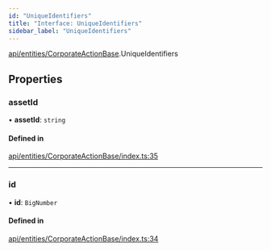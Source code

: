 ```yaml
---
id: "UniqueIdentifiers"
title: "Interface: UniqueIdentifiers"
sidebar_label: "UniqueIdentifiers"
---
```


[api/entities/CorporateActionBase](../../../../../modules/API/Entities/CorporateActionBase/CorporateActionBase.md).UniqueIdentifiers

## Properties

### assetId

• **assetId**: `string`

#### Defined in

[api/entities/CorporateActionBase/index.ts:35](https://github.com/PolymeshAssociation/polymesh-sdk/blob/c53723bab/src/api/entities/CorporateActionBase/index.ts#L35)

___

### id

• **id**: `BigNumber`

#### Defined in

[api/entities/CorporateActionBase/index.ts:34](https://github.com/PolymeshAssociation/polymesh-sdk/blob/c53723bab/src/api/entities/CorporateActionBase/index.ts#L34)
